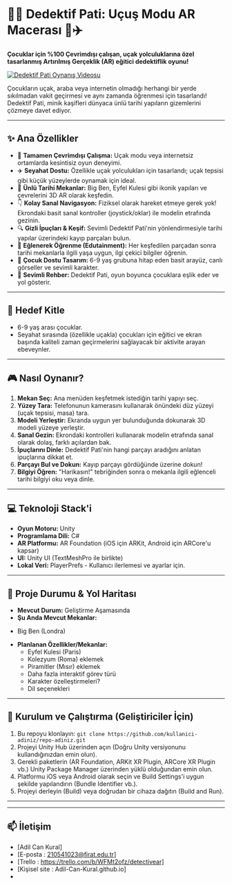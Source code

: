 
# 🕵️‍♂️ Dedektif Pati: Uçuş Modu AR Macerası 🐾✈️

**Çocuklar için %100 Çevrimdışı çalışan, uçak yolculuklarına özel tasarlanmış Artırılmış Gerçeklik (AR) eğitici dedektiflik oyunu!**

[![Dedektif Pati Oynanış Videosu](https://img.youtube.com/vi/bbRCyl6DJQU/maxresdefault.jpg)](https://www.youtube.com/watch?v=bbRCyl6DJQU)


Çocukların uçak, araba veya internetin olmadığı herhangi bir yerde sıkılmadan vakit geçirmesi ve aynı zamanda öğrenmesi için tasarlandı! Dedektif Pati, minik kaşifleri dünyaca ünlü tarihi yapıların gizemlerini çözmeye davet ediyor.

---

## ✨ Ana Özellikler

*   📶 **Tamamen Çevrimdışı Çalışma:** Uçak modu veya internetsiz ortamlarda kesintisiz oyun deneyimi.
*   ✈️ **Seyahat Dostu:** Özellikle uçak yolculukları için tasarlandı; uçak tepsisi gibi küçük yüzeylerde oynamak için ideal.
*   🗿 **Ünlü Tarihi Mekanlar:** Big Ben, Eyfel Kulesi gibi ikonik yapıları ve çevrelerini 3D AR olarak keşfedin. 
*   👇 **Kolay Sanal Navigasyon:** Fiziksel olarak hareket etmeye gerek yok! Ekrondaki basit sanal kontroller (joystick/oklar) ile modelin etrafında gezinin.
*   🔍 **Gizli İpuçları & Keşif:** Sevimli Dedektif Pati'nin yönlendirmesiyle tarihi yapılar üzerindeki kayıp parçaları bulun.
*   🧠 **Eğlenerek Öğrenme (Edutainment):** Her keşfedilen parçadan sonra tarihi mekanlarla ilgili yaşa uygun, ilgi çekici bilgiler öğrenin.
*   🎨 **Çocuk Dostu Tasarım:** 6-9 yaş grubuna hitap eden basit arayüz, canlı görseller ve sevimli karakter.
*   🐶 **Sevimli Rehber:** Dedektif Pati, oyun boyunca çocuklara eşlik eder ve yol gösterir.

---

## 🎯 Hedef Kitle

*   6-9 yaş arası çocuklar.
*   Seyahat sırasında (özellikle uçakla) çocukları için eğitici ve ekran başında kaliteli zaman geçirmelerini sağlayacak bir aktivite arayan ebeveynler.

---

## 🎮 Nasıl Oynanır?

1.  **Mekan Seç:** Ana menüden keşfetmek istediğin tarihi yapıyı seç.
2.  **Yüzey Tara:** Telefonunun kamerasını kullanarak önündeki düz yüzeyi (uçak tepsisi, masa) tara.
3.  **Modeli Yerleştir:** Ekranda uygun yer bulunduğunda dokunarak 3D modeli yüzeye yerleştir.
4.  **Sanal Gezin:** Ekrondaki kontrolleri kullanarak modelin etrafında sanal olarak dolaş, farklı açılardan bak.
5.  **İpuçlarını Dinle:** Dedektif Pati'nin hangi parçayı aradığını anlatan ipuçlarına dikkat et.
6.  **Parçayı Bul ve Dokun:** Kayıp parçayı gördüğünde üzerine dokun!
7.  **Bilgiyi Öğren:** "Harikasın!" tebriğinden sonra o mekanla ilgili eğlenceli tarihi bilgiyi oku veya dinle.

---

## 💻 Teknoloji Stack'i

*   **Oyun Motoru:** Unity 
*   **Programlama Dili:** C#
*   **AR Platformu:** AR Foundation (iOS için ARKit, Android için ARCore'u kapsar)
*   **UI:** Unity UI (TextMeshPro ile birlikte)
*   **Lokal Veri:** PlayerPrefs  - Kullanıcı ilerlemesi ve ayarlar için.

---

## 🚀 Proje Durumu & Yol Haritası

*   **Mevcut Durum:** Geliştirme Aşamasında 
*   **Şu Anda Mevcut Mekanlar:**
   - Big Ben (Londra)
    
*   **Planlanan Özellikler/Mekanlar:**
    *   Eyfel Kulesi (Paris)
    *   Kolezyum (Roma) eklemek
    *   Piramitler (Mısır) eklemek
    *   Daha fazla interaktif görev türü
    *   Karakter özelleştirmeleri?
    *   Dil seçenekleri

---

## 🔧 Kurulum ve Çalıştırma (Geliştiriciler İçin)
1.  Bu repoyu klonlayın: `git clone https://github.com/kullanici-adiniz/repo-adiniz.git`
2.  Projeyi Unity Hub üzerinden açın (Doğru Unity versiyonunu kullandığınızdan emin olun).
3.  Gerekli paketlerin (AR Foundation, ARKit XR Plugin, ARCore XR Plugin vb.) Unity Package Manager üzerinden yüklü olduğundan emin olun.
4.  Platformu iOS veya Android olarak seçin ve Build Settings'i uygun şekilde yapılandırın (Bundle Identifier vb.).
5.  Projeyi derleyin (Build) veya doğrudan bir cihaza dağıtın (Build and Run).

---





---


## 📫 İletişim

*   [Adil Can Kural]
*   [E-posta : 210541023@firat.edu.tr]
*   [Trello : https://trello.com/b/WFMt2ofz/detectivear]
*   [Kişisel site : Adil-Can-Kural.github.io]
*   

